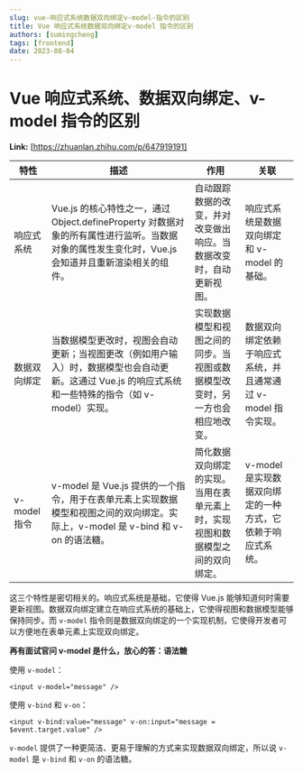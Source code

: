```yaml
---
slug: vue-响应式系统数据双向绑定v-model-指令的区别
title: Vue 响应式系统数据双向绑定v-model 指令的区别
authors: [sumingcheng]
tags: [frontend]
date: 2023-08-04
---
```


# Vue 响应式系统、数据双向绑定、v-model 指令的区别



 **Link:** [https://zhuanlan.zhihu.com/p/647919191]



| 特性 | 描述 | 作用 | 关联 |
| --- | --- | --- | --- |
| 响应式系统 | Vue.js 的核心特性之一，通过 Object.defineProperty 对数据对象的所有属性进行监听。当数据对象的属性发生变化时，Vue.js 会知道并且重新渲染相关的组件。 | 自动跟踪数据的改变，并对改变做出响应。当数据改变时，自动更新视图。 | 响应式系统是数据双向绑定和 v-model 的基础。 |
| 数据双向绑定 | 当数据模型更改时，视图会自动更新；当视图更改（例如用户输入）时，数据模型也会自动更新。这通过 Vue.js 的响应式系统和一些特殊的指令（如 v-model）实现。 | 实现数据模型和视图之间的同步。当视图或数据模型改变时，另一方也会相应地改变。 | 数据双向绑定依赖于响应式系统，并且通常通过 v-model 指令实现。 |
| v-model 指令 | v-model 是 Vue.js 提供的一个指令，用于在表单元素上实现数据模型和视图之间的双向绑定。实际上，v-model 是 v-bind 和 v-on 的语法糖。 | 简化数据双向绑定的实现。当用在表单元素上时，实现视图和数据模型之间的双向绑定。 | v-model 是实现数据双向绑定的一种方式，它依赖于响应式系统。 |

这三个特性是密切相关的。响应式系统是基础，它使得 Vue.js 能够知道何时需要更新视图。数据双向绑定建立在响应式系统的基础上，它使得视图和数据模型能够保持同步。而 `v-model` 指令则是数据双向绑定的一个实现机制，它使得开发者可以方便地在表单元素上实现双向绑定。

**再有面试官问 v-model 是什么，放心的答：语法糖**

使用 `v-model`：

```
<input v-model="message" /> 
```

使用 `v-bind` 和 `v-on`：

```
<input v-bind:value="message" v-on:input="message = $event.target.value" /> 
```

`v-model` 提供了一种更简洁、更易于理解的方式来实现数据双向绑定，所以说 `v-model` 是 `v-bind` 和 `v-on` 的语法糖。
